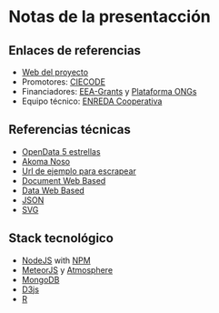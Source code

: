 Notas de la presentacción
=========================

## Enlaces de referencias

* [Web del proyecto](http://tipiciudadano.es/)
* Promotores: [CIECODE](http://unmundosalvadorsoler.org/ciecode/)
* Financiadores: [EEA-Grants](http://eeagrants.com/) y [Plataforma ONGs](http://plataformaong.org/)
* Equipo técnico: [ENREDA Cooperativa](http://enreda.coop)

## Referencias técnicas

* [OpenData 5 estrellas](http://5stardata.info/es/)
* [Akoma Noso](http://www.akomantoso.org)
* [Url de ejemplo para escrapear](http://www.congreso.es/portal/page/portal/Congreso/Congreso/SDocum/ArchCon/PresupGenerEstado/PGE2016)
* [Document Web Based](https://webingineer.files.wordpress.com/2010/07/2layer.jpg)
* [Data Web Based](https://www.meteor.com/why-meteor/technology)
* [JSON](http://json.org/)
* [SVG](https://en.wikipedia.org/wiki/Scalable_Vector_Graphics)

## Stack tecnológico

* [NodeJS](https://nodejs.org) with [NPM](https://www.npmjs.com/)
* [MeteorJS](https://www.meteor.com/) y [Atmosphere](https://atmospherejs.com/)
* [MongoDB](https://atmospherejs.com/)
* [D3js](http://d3js.org/)
* [R](https://www.r-project.org/)

